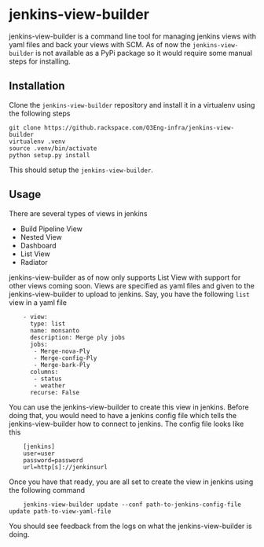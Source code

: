 jenkins-view-builder
====================

jenkins-view-builder is a command line tool for managing jenkins views with yaml files and back your views with SCM. As of now the `jenkins-view-builder` is not available as a PyPi package so it would require some manual steps for installing.

Installation
---

Clone the `jenkins-view-builder` repository and install it in a virtualenv using the following steps

    git clone https://github.rackspace.com/O3Eng-infra/jenkins-view-builder
    virtualenv .venv
    source .venv/bin/activate
    python setup.py install

This should setup the `jenkins-view-builder`.

Usage
---

There are several types of views in jenkins
* Build Pipeline View
* Nested View
* Dashboard
* List View
* Radiator

jenkins-view-builder as of now only supports List View with support for other views coming soon. Views are specified as yaml files and given to the jenkins-view-builder to upload to jenkins. Say, you have the following `list` view in a yaml file

        - view:
          type: list
          name: monsanto
          description: Merge ply jobs
          jobs:
           - Merge-nova-Ply
           - Merge-config-Ply
           - Merge-bark-Ply    
          columns:
           - status
           - weather
          recurse: False

You can use the jenkins-view-builder to create this view in jenkins. Before doing that, you would need to have a jenkins config file which tells the jenkins-view-builder how to connect to jenkins. The config file looks like this

        [jenkins]
        user=user
        password=password
        url=http[s]://jenkinsurl
        
Once you have that ready, you are all set to create the view in jenkins using the following command

        jenkins-view-builder update --conf path-to-jenkins-config-file update path-to-view-yaml-file
        
You should see feedback from the logs on what the jenkins-view-builder is doing. 

        







